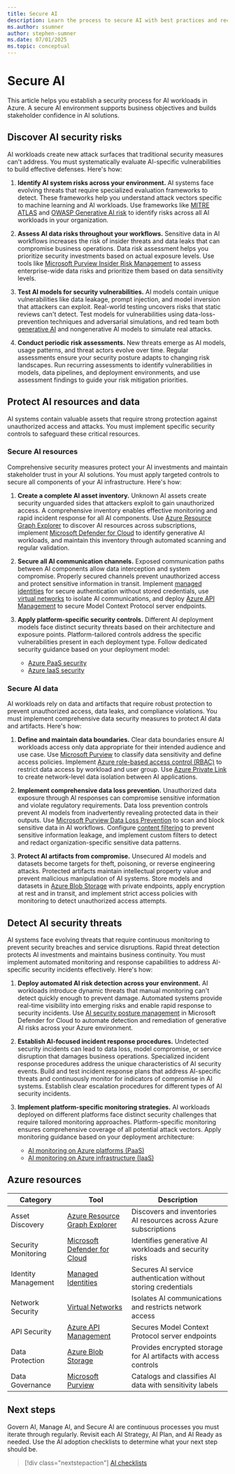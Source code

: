 ```yaml
---
title: Secure AI
description: Learn the process to secure AI with best practices and recommendations.
ms.author: ssumner
author: stephen-sumner
ms.date: 07/01/2025
ms.topic: conceptual
---
```


# Secure AI

This article helps you establish a security process for AI workloads in Azure. A secure AI environment supports business objectives and builds stakeholder confidence in AI solutions.

## Discover AI security risks

AI workloads create new attack surfaces that traditional security measures can't address. You must systematically evaluate AI-specific vulnerabilities to build effective defenses. Here's how:

1. **Identify AI system risks across your environment.** AI systems face evolving threats that require specialized evaluation frameworks to detect. These frameworks help you understand attack vectors specific to machine learning and AI workloads. Use frameworks like [MITRE ATLAS](https://atlas.mitre.org/) and [OWASP Generative AI risk](https://genai.owasp.org/) to identify risks across all AI workloads in your organization.

2. **Assess AI data risks throughout your workflows.** Sensitive data in AI workflows increases the risk of insider threats and data leaks that can compromise business operations. Data risk assessment helps you prioritize security investments based on actual exposure levels. Use tools like [Microsoft Purview Insider Risk Management](/purview/insider-risk-management) to assess enterprise-wide data risks and prioritize them based on data sensitivity levels.

3. **Test AI models for security vulnerabilities.** AI models contain unique vulnerabilities like data leakage, prompt injection, and model inversion that attackers can exploit. Real-world testing uncovers risks that static reviews can't detect. Test models for vulnerabilities using data-loss-prevention techniques and adversarial simulations, and red team both [generative AI](/azure/ai-services/openai/concepts/red-teaming) and nongenerative AI models to simulate real attacks.

4. **Conduct periodic risk assessments.** New threats emerge as AI models, usage patterns, and threat actors evolve over time. Regular assessments ensure your security posture adapts to changing risk landscapes. Run recurring assessments to identify vulnerabilities in models, data pipelines, and deployment environments, and use assessment findings to guide your risk mitigation priorities.

## Protect AI resources and data

AI systems contain valuable assets that require strong protection against unauthorized access and attacks. You must implement specific security controls to safeguard these critical resources.

### Secure AI resources

Comprehensive security measures protect your AI investments and maintain stakeholder trust in your AI solutions. You must apply targeted controls to secure all components of your AI infrastructure. Here's how:

1. **Create a complete AI asset inventory.** Unknown AI assets create security unguarded sides that attackers exploit to gain unauthorized access. A comprehensive inventory enables effective monitoring and rapid incident response for all AI components. Use [Azure Resource Graph Explorer](https://docs.microsoft.com/azure/governance/resource-graph/) to discover AI resources across subscriptions, implement [Microsoft Defender for Cloud](/azure/defender-for-cloud/identify-ai-workload-model) to identify generative AI workloads, and maintain this inventory through automated scanning and regular validation.

2. **Secure all AI communication channels.** Exposed communication paths between AI components allow data interception and system compromise. Properly secured channels prevent unauthorized access and protect sensitive information in transit. Implement [managed identities](/entra/identity/managed-identities-azure-resources/overview) for secure authentication without stored credentials, use [virtual networks](/azure/ai-foundry/agents/how-to/virtual-networks) to isolate AI communications, and deploy [Azure API Management](/azure/api-management/export-rest-mcp-server) to secure Model Context Protocol server endpoints.

3. **Apply platform-specific security controls.** Different AI deployment models face distinct security threats based on their architecture and exposure points. Platform-tailored controls address the specific vulnerabilities present in each deployment type. Follow dedicated security guidance based on your deployment model:

    - [Azure PaaS security](./platform/security.md)
    - [Azure IaaS security](./infrastructure/security.md)

### Secure AI data

AI workloads rely on data and artifacts that require robust protection to prevent unauthorized access, data leaks, and compliance violations. You must implement comprehensive data security measures to protect AI data and artifacts. Here's how:

1. **Define and maintain data boundaries.** Clear data boundaries ensure AI workloads access only data appropriate for their intended audience and use case. Use [Microsoft Purview](/azure/purview/purview-security) to classify data sensitivity and define access policies. Implement [Azure role-based access control (RBAC)](/azure/role-based-access-control/) to restrict data access by workload and user group. Use [Azure Private Link](/azure/private-link/) to create network-level data isolation between AI applications.

2. **Implement comprehensive data loss prevention.** Unauthorized data exposure through AI responses can compromise sensitive information and violate regulatory requirements. Data loss prevention controls prevent AI models from inadvertently revealing protected data in their outputs. Use [Microsoft Purview Data Loss Prevention](/azure/purview/dlp-learn-about-dlp) to scan and block sensitive data in AI workflows. Configure [content filtering](/azure/ai-foundry/concepts/content-filtering) to prevent sensitive information leakage, and implement custom filters to detect and redact organization-specific sensitive data patterns.

3. **Protect AI artifacts from compromise.** Unsecured AI models and datasets become targets for theft, poisoning, or reverse engineering attacks. Protected artifacts maintain intellectual property value and prevent malicious manipulation of AI systems. Store models and datasets in [Azure Blob Storage](/azure/storage/blobs/) with private endpoints, apply encryption at rest and in transit, and implement strict access policies with monitoring to detect unauthorized access attempts.

## Detect AI security threats

AI systems face evolving threats that require continuous monitoring to prevent security breaches and service disruptions. Rapid threat detection protects AI investments and maintains business continuity. You must implement automated monitoring and response capabilities to address AI-specific security incidents effectively. Here's how:

1. **Deploy automated AI risk detection across your environment.** AI workloads introduce dynamic threats that manual monitoring can't detect quickly enough to prevent damage. Automated systems provide real-time visibility into emerging risks and enable rapid response to security incidents. Use [AI security posture management](/azure/defender-for-cloud/ai-security-posture) in Microsoft Defender for Cloud to automate detection and remediation of generative AI risks across your Azure environment.

2. **Establish AI-focused incident response procedures.** Undetected security incidents can lead to data loss, model compromise, or service disruption that damages business operations. Specialized incident response procedures address the unique characteristics of AI security events. Build and test incident response plans that address AI-specific threats and continuously monitor for indicators of compromise in AI systems. Establish clear escalation procedures for different types of AI security incidents.

3. **Implement platform-specific monitoring strategies.** AI workloads deployed on different platforms face distinct security challenges that require tailored monitoring approaches. Platform-specific monitoring ensures comprehensive coverage of all potential attack vectors. Apply monitoring guidance based on your deployment architecture:

    - [AI monitoring on Azure platforms (PaaS)](./platform/management.md)
    - [AI monitoring on Azure infrastructure (IaaS)](./infrastructure/management.md)

## Azure resources

| Category | Tool | Description |
|----------|------|-------------|
| Asset Discovery | [Azure Resource Graph Explorer](https://docs.microsoft.com/azure/governance/resource-graph/) | Discovers and inventories AI resources across Azure subscriptions |
| Security Monitoring | [Microsoft Defender for Cloud](/azure/defender-for-cloud/identify-ai-workload-model) | Identifies generative AI workloads and security risks |
| Identity Management | [Managed Identities](/azure/active-directory/managed-identities-azure-resources/) | Secures AI service authentication without storing credentials |
| Network Security | [Virtual Networks](/azure/ai-foundry/agents/how-to/virtual-networks) | Isolates AI communications and restricts network access |
| API Security | [Azure API Management](/azure/api-management/export-rest-mcp-server) | Secures Model Context Protocol server endpoints |
| Data Protection | [Azure Blob Storage](/azure/storage/blobs/) | Provides encrypted storage for AI artifacts with access controls |
| Data Governance | [Microsoft Purview](/purview/purview-security) | Catalogs and classifies AI data with sensitivity labels |

## Next steps

Govern AI, Manage AI, and Secure AI are continuous processes you must iterate through regularly. Revisit each AI Strategy, AI Plan, and AI Ready as needed. Use the AI adoption checklists to determine what your next step should be.

> [!div class="nextstepaction"]
> [AI checklists](index.md#ai-checklists)
